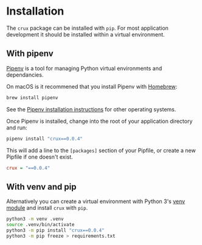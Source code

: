 # Installation

The `crux` package can be installed with `pip`. For most application development it should be installed within a virtual environment.

## With pipenv

[Pipenv](https://pipenv.readthedocs.io/en/latest/) is a tool for managing Python virtual environments and dependancies.

On macOS is it recommened that you install Pipenv with [Homebrew](https://brew.sh/):

```bash
brew install pipenv
```

See the [Pipenv installation instructions](https://pipenv.readthedocs.io/en/latest/install/) for other operating systems.

Once Pipenv is installed, change into the root of your application directory and run:

```bash
pipenv install "crux==0.0.4"
```

This will add a line to the `[packages]` section of your Pipfile, or create a new Pipfile if one doesn't exist.

```ini
crux = "==0.0.4"
```

## With venv and pip

Alternatively you can create a virtual environment with Python 3's [venv module](https://docs.python.org/3/tutorial/venv.html) and install `crux` with `pip`.

```bash
python3 -m venv .venv
source .venv/bin/activate
python3 -m pip install "crux==0.0.4"
python3 -m pip freeze > requirements.txt
```
